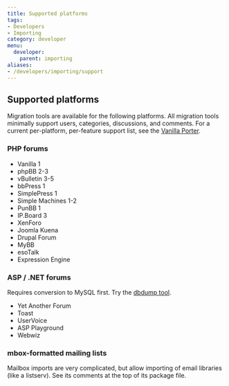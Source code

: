 ```yaml
---
title: Supported platforms
tags:
- Developers
- Importing
category: developer
menu:
  developer:
    parent: importing
aliases:
- /developers/importing/support
---
```

## Supported platforms

Migration tools are available for the following platforms. All migration tools minimally support users, categories, discussions, and comments. For a current per-platform, per-feature support list, see the [Vanilla Porter](https://open.vanillaforums.com/addon/porter-core).

### PHP forums

* Vanilla 1
* phpBB 2-3
* vBulletin 3-5
* bbPress 1
* SimplePress 1
* Simple Machines 1-2
* PunBB 1
* IP.Board 3
* XenForo
* Joomla Kuena
* Drupal Forum
* MyBB
* esoTalk
* Expression Engine

### ASP / .NET forums

Requires conversion to MySQL first. Try the [dbdump tool](https://github.com/tburry/dbdump).

* Yet Another Forum
* Toast
* UserVoice
* ASP Playground
* Webwiz

### mbox-formatted mailing lists

Mailbox imports are very complicated, but allow importing of email libraries (like a listserv). See its comments at the top of its package file.
